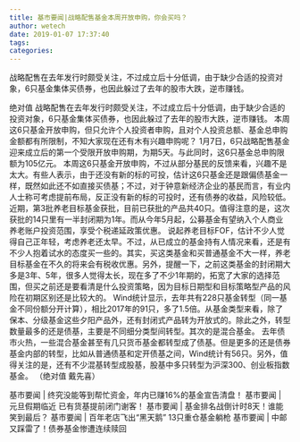 ```yaml
---
title: 基市要闻|战略配售基金本周开放申购，你会买吗？
author: wetech
date: 2019-01-07 17:37:40
tags: 
categories: 
---
```

战略配售在去年发行时颇受关注，不过成立后十分低调，由于缺少合适的投资对象，6只基金集体买债券，也因此躲过了去年的股市大跌，逆市赚钱。
<!-- more -->
绝对值
战略配售在去年发行时颇受关注，不过成立后十分低调，由于缺少合适的投资对象，6只基金集体买债券，也因此躲过了去年的股市大跌，逆市赚钱。
本周这6只基金开放申购，但只允许个人投资者申购，且对个人投资总额、基金总申购金额都有所限制，不知大家现在还有木有兴趣申购呢？
1月7日，6只战略配售基金迎来成立后的第一个受限开放申购期，为期5天。与此同时，这6只基金总申购限额为105亿元。
本周这6只基金开放申购，不过从部分基民的反馈来看，兴趣不是太大。有些人表示，由于还没有新的标的可投，估计这6只基金还是跟偏债基金一样，既然如此还不如直接买债基；不过，对于钟意新经济企业的基民而言，有业内人士称可考虑提前布局，反正没有新的标的可投时，还有债券的收益，风险较低。
近期，第3批养老目标基金获批，目前已获批的产品共40只。值得注意的是，这次获批的14只里有一半封闭期为1年。而从今年5月起，公募基金有望纳入个人商业养老账户投资范围，享受个税递延政策优惠。
说起养老目标FOF，估计不少人觉得自己正年轻，考虑养老还太早。不过，从已成立的基金持有人情况来看，还是有不少人抱着试水的态度买一些的。其实，买这类基金和买普通基金不大一样，养老目标基金在不久的将来会有税收优惠。另外，提醒一下，之前这类基金的封闭期大多是3年、5年，很多人觉得太长，现在多了不少1年期的，拓宽了大家的选择范围，但买之前还是要看清是什么投资策略，因为目标日期型和目标策略型产品的风险在初期区别还是比较大的。
Wind统计显示，去年共有228只基金转型（同一基金不同份额分开计算），相比2017年的91只，多了1.5倍。从基金类型来看，除了保本、分级基金这些夕阳产品外，还有封闭式产品转为开放式的。除此之外，转型数量最多的还是债基，主要是不同细分类型间转型。其次的是混合基金。
去年债市火热，一些混合基金甚至有几只货币基金都转型成了债基。但是更多的还是债券基金内部的转型，比如从普通债基和定开债基之间，Wind统计有56只。另外，值得关注的是，还有不少混基转型成股基，股基中多只转型为沪深300、创业板指数基金。
（绝对值 戴先喜）
 
 
基市要闻 | 终究没能等到帮忙资金，年内已赚16%的基金宣告清盘！
基市要闻 | 元旦假期临近 已有货基提前闭门谢客！
基市要闻 | 基金排名战倒计时8天！谁能笑到最后？
基市要闻 | 百年老店飞出“黑天鹅” 13只重仓基金躺枪
基市要闻 | 中邮又踩雷了！债券基金惨遭连续赎回
